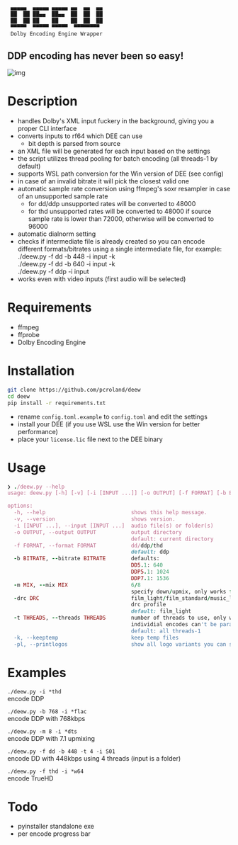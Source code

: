 ```sh
 ▄▄▄▄▄  ▄▄▄▄▄ ▄▄▄▄▄ ▄▄  ▄▄  ▄▄
 ██  ██ ██▄▄  ██▄▄  ██  ██  ██
 ██  ██ ██    ██    ██  ██  ██
 ▀▀▀▀▀  ▀▀▀▀▀ ▀▀▀▀▀  ▀▀▀▀▀▀▀▀
 Dolby Encoding Engine Wrapper
```
## DDP encoding has never been so easy!

![img](https://i.kek.sh/mrgafOj2SXs.gif)

# Description
- handles Dolby's XML input fuckery in the background, giving you a proper CLI interface
- converts inputs to rf64 which DEE can use
  - bit depth is parsed from source
- an XML file will be generated for each input based on the settings
- the script utilizes thread pooling for batch encoding (all threads-1 by default)
- supports WSL path conversion for the Win version of DEE (see config)
- in case of an invalid bitrate it will pick the closest valid one
- automatic sample rate conversion using ffmpeg's soxr resampler in case of an unsupported sample rate
  - for dd/ddp unsupported rates will be converted to 48000
  - for thd unsupported rates will be converted to 48000 if source sample rate is lower than 72000, otherwise will be converted to 96000
- automatic dialnorm setting
- checks if intermediate file is already created so you can encode different formats/bitrates using a single intermediate file, for example:\
  ./deew.py -f dd -b 448 -i input -k\
  ./deew.py -f dd -b 640 -i input -k\
  ./deew.py -f ddp -i input
- works even with video inputs (first audio will be selected)

# Requirements
- ffmpeg
- ffprobe
- Dolby Encoding Engine

# Installation
```sh
git clone https://github.com/pcroland/deew
cd deew
pip install -r requirements.txt
```
- rename `config.toml.example` to `config.toml` and edit the settings
- install your DEE (if you use WSL use the Win version for better performance)
- place your `license.lic` file next to the DEE binary

# Usage
```ruby
❯ ./deew.py --help
usage: deew.py [-h] [-v] [-i [INPUT ...]] [-o OUTPUT] [-f FORMAT] [-b BITRATE] [-m MIX] [-drc DRC] [-t THREADS] [-k] [-pl]

options:
  -h, --help                           shows this help message.
  -v, --version                        shows version.
  -i [INPUT ...], --input [INPUT ...]  audio file(s) or folder(s)
  -o OUTPUT, --output OUTPUT           output directory
                                       default: current directory
  -f FORMAT, --format FORMAT           dd/ddp/thd
                                       default: ddp
  -b BITRATE, --bitrate BITRATE        defaults:
                                       DD5.1: 640
                                       DDP5.1: 1024
                                       DDP7.1: 1536
  -m MIX, --mix MIX                    6/8
                                       specify down/upmix, only works for DDP
  -drc DRC                             film_light/film_standard/music_light/music_standard/speech
                                       drc profile
                                       default: film_light
  -t THREADS, --threads THREADS        number of threads to use, only works for batch encoding,
                                       individial encodes can't be parallelized
                                       default: all threads-1
  -k, --keeptemp                       keep temp files
  -pl, --printlogos                    show all logo variants you can set in the config
```
# Examples
`./deew.py -i *thd`\
encode DDP

`./deew.py -b 768 -i *flac`\
encode DDP with 768kbps

`./deew.py -m 8 -i *dts`\
encode DDP with 7.1 upmixing

`./deew.py -f dd -b 448 -t 4 -i S01`\
encode DD with 448kbps using 4 threads (input is a folder)

`./deew.py -f thd -i *w64`\
encode TrueHD

# Todo
- pyinstaller standalone exe
- per encode progress bar
